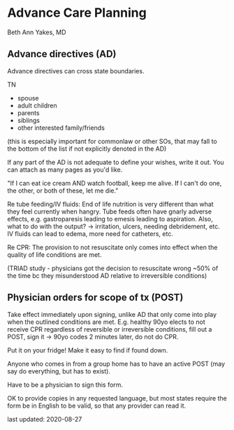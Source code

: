 # Advance Care Planning

Beth Ann Yakes, MD

## Advance directives (AD)

Advance directives can cross state boundaries.

TN
- spouse
- adult children
- parents
- siblings
- other interested family/friends

(this is especially important for commonlaw or other SOs,
that may fall to the bottom of the list if not explicitly denoted in the AD)

If any part of the AD is not adequate to define your wishes, write it out.
You can attach as many pages as you'd like.

"If I can eat ice cream AND watch football, keep me alive.
If I can't do one, the other, or both of these, let me die."

Re tube feeding/IV fluids:
End of life nutrition is very different than what they feel currently when hangry.
Tube feeds often have gnarly adverse effects, e.g. gastroparesis leading to emesis leading to aspiration.
Also, what to do with the output? -> irritation, ulcers, needing debridement, etc.
IV fluids can lead to edema, more need for catheters, etc.

Re CPR:
The provision to not resuscitate only comes into effect when the quality of life conditions are met.

(TRIAD study - physicians got the decision to resuscitate wrong ~50% of the time bc they misunderstood AD relative to irreversible conditions)


## Physician orders for scope of tx (POST)

Take effect immediately upon signing, unlike AD that only come into play when the outlined conditions are met.
E.g. healthy 90yo elects to not receive CPR regardless of reversible or irreversible conditions,
fill out a POST, sign it -> 90yo codes 2 minutes later, do not do CPR.

Put it on your fridge! Make it easy to find if found down.

Anyone who comes in from a group home has to have an active POST
(may say do everything, but has to exist).

Have to be a physician to sign this form.

OK to provide copies in any requested language,
but most states require the form be in English to be valid,
so that any provider can read it.

last updated: 2020-08-27
